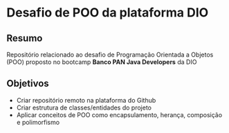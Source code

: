 # Desafio de POO da plataforma DIO

## Resumo

Repositório relacionado ao desafio de Programação Orientada a Objetos (POO) proposto no bootcamp **Banco PAN Java Developers** da DIO

## Objetivos

- Criar repositório remoto na plataforma do Github
- Criar estrutura de classes/entidades do projeto
- Aplicar conceitos de POO como encapsulamento, herança, composição e polimorfismo
